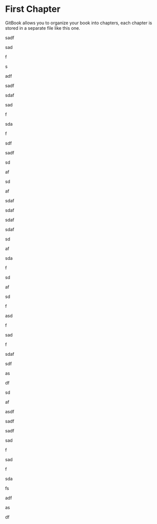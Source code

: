 # First Chapter

GitBook allows you to organize your book into chapters, each chapter is stored in a separate file like this one.



sadf

sad

f

s

adf



sadf



sdaf





sad

f



sda

f



sdf



sadf



sd

af

sd

af



sdaf



sdaf



sdaf



sdaf

sd

af

sda

f

sd

af

sd

f

asd

f

sad

f

sdaf



sdf

as

df

sd

af

asdf



sadf



sadf

sad

f

sad

f

sda

fs

adf

as

df




